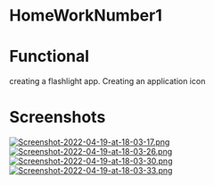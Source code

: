 # HomeWorkNumber1
# Functional

creating a flashlight app. Creating an application icon

# Screenshots

[![Screenshot-2022-04-19-at-18-03-17.png](https://i.postimg.cc/76RkZdTf/Screenshot-2022-04-19-at-18-03-17.png)](https://postimg.cc/KktV99f2) [![Screenshot-2022-04-19-at-18-03-26.png](https://i.postimg.cc/gjvmt4nj/Screenshot-2022-04-19-at-18-03-26.png)](https://postimg.cc/ZvKGC8Pz) [![Screenshot-2022-04-19-at-18-03-30.png](https://i.postimg.cc/FK7mXh72/Screenshot-2022-04-19-at-18-03-30.png)](https://postimg.cc/jW0Bz06X) [![Screenshot-2022-04-19-at-18-03-33.png](https://i.postimg.cc/Y9FHj8NR/Screenshot-2022-04-19-at-18-03-33.png)](https://postimg.cc/LYm7btbg)

